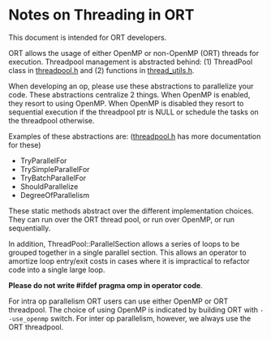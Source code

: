 # Notes on Threading in ORT

This document is intended for ORT developers.

ORT allows the usage of either OpenMP or non-OpenMP (ORT) threads for execution. Threadpool management
is abstracted behind: (1) ThreadPool class in [threadpool.h](https://github.com/microsoft/onnxruntime/blob/main/include/onnxruntime/core/platform/threadpool.h) and (2) functions in [thread_utils.h](https://github.com/microsoft/onnxruntime/blob/main/onnxruntime/core/util/thread_utils.h).

When developing an op, please use these abstractions to parallelize your code. These abstractions centralize 2 things.
When OpenMP is enabled, they resort to using OpenMP. When OpenMP is disabled they resort to sequential execution if the threadpool ptr is NULL or schedule the tasks on the threadpool otherwise.

Examples of these abstractions are: ([threadpool.h](https://github.com/microsoft/onnxruntime/blob/main/include/onnxruntime/core/platform/threadpool.h) has more documentation for these)
* TryParallelFor
* TrySimpleParallelFor
* TryBatchParallelFor
* ShouldParallelize
* DegreeOfParallelism

These static methods abstract over the different implementation choices.  They can run over the ORT thread pool, or run over OpenMP, or run sequentially.

In addition, ThreadPool::ParallelSection allows a series of loops to
be grouped together in a single parallel section. This allows an
operator to amortize loop entry/exit costs in cases where it is
impractical to refactor code into a single large loop.

**Please do not write #ifdef pragma omp in operator code**.

For intra op parallelism ORT users can use either OpenMP or ORT threadpool. The choice of using OpenMP is indicated by building ORT with ```--use_openmp``` switch. For inter op parallelism, however, we always use the ORT threadpool.
